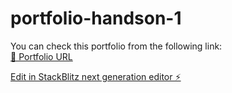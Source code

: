 # portfolio-handson-1

You can check this portfolio from the following link:  
[🔗 Portfolio URL](https://portfolio-handson-1.vercel.app/)

[Edit in StackBlitz next generation editor ⚡️](https://stackblitz.com/~/github.com/Istilus1K/portfolio-handson-1)
